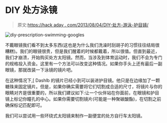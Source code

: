 # DIY 处方泳镜

> 原文:[https://hack aday . com/2013/08/04/DIY-处方-游泳-护目镜/](https://hackaday.com/2013/08/04/diy-prescription-swimming-goggles/)

![diy-prescription-swimming-googles](../Images/69ac14b8d5480cd5d51d6c06a1a7f801.png)

不戴眼镜我们看不到太多东西(这也是为什么我们洗澡时刮胡子的习惯往往结局很糟糕)。我们的眼镜很贵，但是我们醒着的时候都戴着，所以很值。但直到最近，我们才崩溃，开始购买处方太阳镜。然而，当涉及到体育运动时，我们不会为专门的规格投入资金。这里有一个方法可以改变这种情况。如果你手头上还有最后一副眼镜，那就改装一下泳镜的镜片吧。

在这种情况下,[ Dashlb 的镜片已经小到可以装进护目镜。他只是在边缘加了一颗糖珠来固定镜片。但是，如果你确实需要将它们切割成合适的尺寸，将镜片与你的眼睛对齐是很重要的，所以我们建议如下:让一个伙伴站在你面前，在眼镜和护目镜上标记你瞳孔的中心。如果你需要切割镜片(可能是一种聚碳酸酯)，在切割之前确保标记匹配即可。

我们可以尝试用一些环绕式太阳镜来制作一副便宜的处方自行车太阳镜。